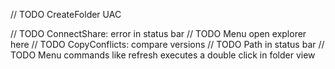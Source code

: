 // TODO CreateFolder UAC

// TODO ConnectShare: error in status bar
// TODO Menu open explorer here
// TODO CopyConflicts: compare versions
// TODO Path in status bar
// TODO Menu commands like refresh executes a double click in folder view